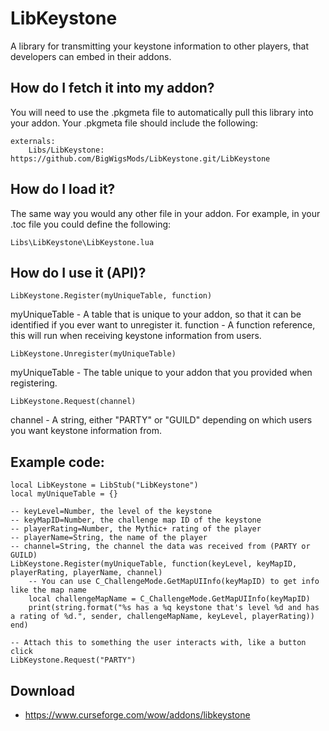 # LibKeystone

A library for transmitting your keystone information to other players, that developers can embed in their addons.

## How do I fetch it into my addon?

You will need to use the .pkgmeta file to automatically pull this library into your addon.
Your .pkgmeta file should include the following:

```
externals:
    Libs/LibKeystone: https://github.com/BigWigsMods/LibKeystone.git/LibKeystone
```

## How do I load it?

The same way you would any other file in your addon.
For example, in your .toc file you could define the following:

`Libs\LibKeystone\LibKeystone.lua`

## How do I use it (API)?

`LibKeystone.Register(myUniqueTable, function)`

myUniqueTable - A table that is unique to your addon, so that it can be identified if you ever want to unregister it.
function - A function reference, this will run when receiving keystone information from users.

`LibKeystone.Unregister(myUniqueTable)`

myUniqueTable - The table unique to your addon that you provided when registering.

`LibKeystone.Request(channel)`

channel - A string, either "PARTY" or "GUILD" depending on which users you want keystone information from.

## Example code:

```
local LibKeystone = LibStub("LibKeystone")
local myUniqueTable = {}

-- keyLevel=Number, the level of the keystone
-- keyMapID=Number, the challenge map ID of the keystone
-- playerRating=Number, the Mythic+ rating of the player
-- playerName=String, the name of the player
-- channel=String, the channel the data was received from (PARTY or GUILD)
LibKeystone.Register(myUniqueTable, function(keyLevel, keyMapID, playerRating, playerName, channel)
	-- You can use C_ChallengeMode.GetMapUIInfo(keyMapID) to get info like the map name
	local challengeMapName = C_ChallengeMode.GetMapUIInfo(keyMapID)
	print(string.format("%s has a %q keystone that's level %d and has a rating of %d.", sender, challengeMapName, keyLevel, playerRating))
end)

-- Attach this to something the user interacts with, like a button click
LibKeystone.Request("PARTY")
```

## Download

* <https://www.curseforge.com/wow/addons/libkeystone>
